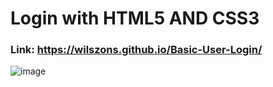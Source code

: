 # Login with HTML5 AND CSS3
### Link: https://wilszons.github.io/Basic-User-Login/
![image](https://github.com/user-attachments/assets/19f78ed2-d2c8-49ff-b347-15274c0a0434)
